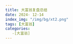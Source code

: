 ```yaml
---
title: 大富翁复盘总结
date: 2024- 12-14
index_img: "/img/bg/xt2.png"
tags: [大富翁]
categories: 
   -[大富翁]
---
```


<!-- more -->